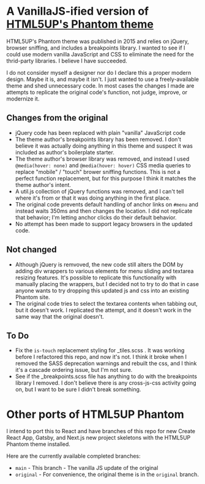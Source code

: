 # A VanillaJS-ified version of [HTML5UP's Phantom theme](https://html5up.net/phantom)

HTML5UP's Phantom theme was published in 2015 and relies on jQuery, browser sniffing, and includes a breakpoints library. I wanted to see if I could use modern vanilla JavaScript and CSS to eliminate the need for the thrid-party libraries. I believe I have succeeded.

I do not consider myself a designer nor do I declare this a proper modern design. Maybe it is, and maybe it isn't. I just wanted to use a freely-available theme and shed unnecessary code. In most cases the changes I made are attempts to replicate the original code's function, not judge, improve, or modernize it.

## Changes from the original

- jQuery code has been replaced with plain "vanilla" JavaScript code
- The theme author's breakpoints library has been removed. I don't believe it was actually doing anything in this theme and suspect it was included as author's boilerplate starter.
- The theme author's browser library was removed, and instead I used `@media(hover: none)` and `@media(hover: hover)` CSS media queries to replace "mobile" / "touch" brower sniffing functions. This is not a perfect function replacement, but for this purpose I think it matches the theme author's intent.
- A util.js collection of jQuery functions was removed, and I can't tell where it's from or that it was doing anything in the first place.
- The original code prevents default handling of anchor links on `#menu` and
  instead waits 350ms and then changes the location. I did not replicate that
  behavior; I'm letting anchor clicks do their default behavior.
- No attempt has been made to support legacy browsers in the updated code.

## Not changed

- Although jQuery is remvoved, the new code still alters the DOM by adding div wrappers to various elements for menu sliding and textarea resizing features. It's possible to replicate this functionality with manually placing the wrappers, but I decided not to try to do that in case anyone wants to try dropping this updated js and css into an existing Phantom site.
- The original code tries to select the textarea contents when tabbing out,
  but it doesn't work. I replicated the attempt, and it doesn't work in the
  same way that the original doesn't.

## To Do

- Fix the `is-touch` replacement styling for \_tiles.scss . It was working before I refactored this repo, and now it's not. I think it broke when I removed the SASS deprecation warnings and rebuilt the css, and I think it's a cascade ordering issue, but I'm not sure.
- See if the \_breakpoints.scss file has anything to do with the breakpoints library I removed. I don't believe there is any cross-js-css activity going on, but I want to be sure I didn't break something.

# Other ports of HTML5UP Phantom

I intend to port this to React and have branches of this repo for new Create React App, Gatsby, and Next.js new project skeletons with the HTML5UP Phantom theme installed.

Here are the currently available completed branches:

- `main` - This branch - The vanilla JS update of the original
- `original` - For convenience, the original theme is in the `original` branch.
